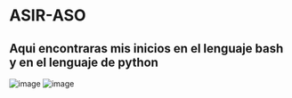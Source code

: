 # ASIR-ASO
## Aqui encontraras mis inicios en el lenguaje bash y en el lenguaje de python
![image](https://user-images.githubusercontent.com/92717152/154538449-1145af11-6c0a-4181-8f41-5a99856c6a00.png)
![image](https://user-images.githubusercontent.com/92717152/154538508-8843fea0-112b-48e8-8104-d4003c236604.png)

